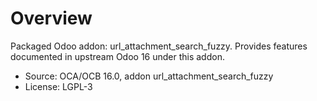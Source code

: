 # Overview

Packaged Odoo addon: url_attachment_search_fuzzy. Provides features documented in upstream Odoo 16 under this addon.

- Source: OCA/OCB 16.0, addon url_attachment_search_fuzzy
- License: LGPL-3
